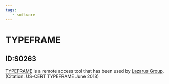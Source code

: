 ```yaml
---
tags:
   - software
---
```

# TYPEFRAME
## ID:S0263
[TYPEFRAME](/mitre/software/S0263) is a remote access tool that has been used by [Lazarus Group](/mitre/groups/G0032). (Citation: US-CERT TYPEFRAME June 2018)
